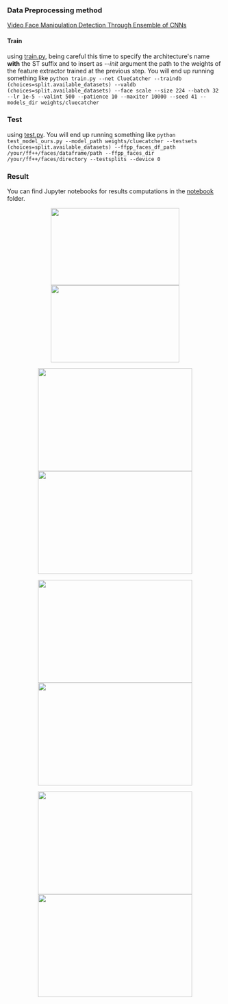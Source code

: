 ### Data Preprocessing method
[Video Face Manipulation Detection Through Ensemble of CNNs](https://github.com/polimi-ispl/icpr2020dfdc/tree/master)

#### Train
using [train.py](train.py), being careful this time to specify the architecture's name **with** the ST suffix and to insert as *--init* argument the path to the weights of the feature extractor trained at the previous step. You will end up running something like `python train.py --net ClueCatcher --traindb (choices=split.available_datasets) --valdb (choices=split.available_datasets) --face scale --size 224 --batch 32 --lr 1e-5 --valint 500 --patience 10 --maxiter 10000 --seed 41 --models_dir weights/cluecatcher`

### Test 
using [test.py](test.py). You will end up running something like `python test_model_ours.py --model_path weights/cluecatcher --testsets (choices=split.available_datasets) --ffpp_faces_df_path /your/ff++/faces/dataframe/path --ffpp_faces_dir /your/ff++/faces/directory --testsplits --device 0`

### Result
You can find Jupyter notebooks for results computations in the [notebook](notebook) folder.

<p align='center'>
  <img src="/result/gif/id0_0002.gif" width="300" height='180'/>
  <img src="/result/gif/id0_id3_0002.gif" width="300" height='180'/>
</p>
<p align='center'>
  <img src="/result/gif/id0_id20_0002.gif" width="360" height='240'/>
  <img src="/result/gif/id0_id23_0002.gif" width="360" height='240'/>
</p>
<p align='center'>
  <img src="/result/gif/id38_0004.gif" width="360" height='240'/>
  <img src="/result/gif/id38_id_23_0004.gif" width="360" height='240'/>
</p>
<p align='center'>
  <img src="/result/gif/id38_id_26_0004.gif" width="360" height='240'/>
  <img src="/result/gif/id38_id_28_0004.gif" width="360" height='240'/>
</p>
